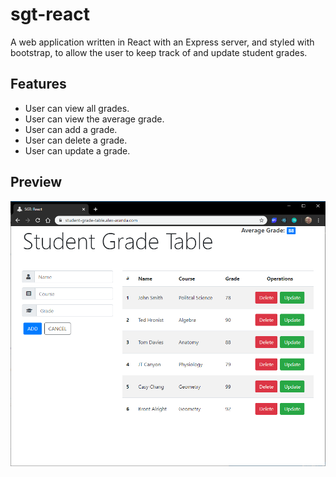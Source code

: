 # sgt-react

A web application written in React with an Express server, and styled with bootstrap, to allow the user to keep track of and update student grades.

## Features

- User can view all grades.
- User can view the average grade.
- User can add a grade.
- User can delete a grade.
- User can update a grade.

## Preview

![SGT React](SGT_preview.png)

